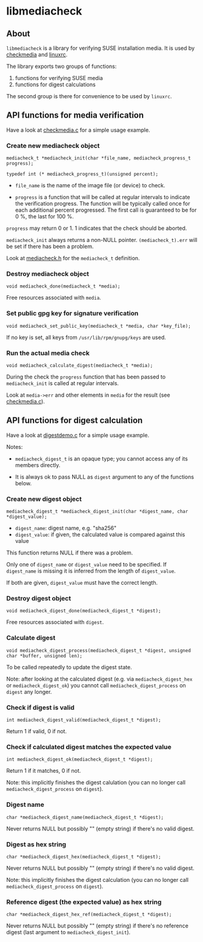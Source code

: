 # libmediacheck

## About

`libmediacheck` is a library for verifying SUSE installation media. It is used by [checkmedia](README.md) and
[linuxrc](https://github.com/openSUSE/linuxrc).

The library exports two groups of functions:

1. functions for verifying SUSE media
2. functions for digest calculations

The second group is there for convenience to be used by `linuxrc`.

## API functions for media verification

Have a look at [checkmedia.c](checkmedia.c) for a simple usage example.

### Create new mediacheck object

```
mediacheck_t *mediacheck_init(char *file_name, mediacheck_progress_t progress);

typedef int (* mediacheck_progress_t)(unsigned percent);
```

- `file_name` is the name of the image file (or device) to check.

- `progress` is a function that will be called at regular intervals to
indicate the verification progress. The function will be typically called
once for each additional percent progressed. The first call is guaranteed to
be for 0 %, the last for 100 %.

`progress` may return 0 or 1. 1 indicates that the check should be aborted.

`mediacheck_init` always returns a non-NULL pointer. `(mediacheck_t).err` will
be set if there has been a problem.

Look at [mediacheck.h](mediacheck.h) for the `mediacheck_t` definition.

### Destroy mediacheck object

```
void mediacheck_done(mediacheck_t *media);
```

Free resources associated with `media`.

### Set public gpg key for signature verification

```
void mediacheck_set_public_key(mediacheck_t *media, char *key_file);

```

If no key is set, all keys from `/usr/lib/rpm/gnupg/keys` are used.

### Run the actual media check

```
void mediacheck_calculate_digest(mediacheck_t *media);
```

During the check the `progress` function that has been passed to
`mediacheck_init` is called at regular intervals.

Look at `media->err` and other elements in `media` for the result (see [checkmedia.c](checkmedia.c)).

## API functions for digest calculation

Have a look at [digestdemo.c](digestdemo.c) for a simple usage example.

Notes:

- `mediacheck_digest_t` is an opaque type; you cannot access any of its members directly.

- It is always ok to pass NULL as `digest` argument to any of the functions below.

### Create new digest object

```
mediacheck_digest_t *mediacheck_digest_init(char *digest_name, char *digest_value);
```

- `digest_name`: digest name, e.g. "sha256"
- `digest_value`: if given, the calculated value is compared against this value

This function returns NULL if there was a problem.

Only one of `digest_name` or `digest_value` need to be specified. If `digest_name` is missing it
is inferred from the length of `digest_value`.

If both are given, `digest_value` must have the correct length.

### Destroy digest object

```
void mediacheck_digest_done(mediacheck_digest_t *digest);
```

Free resources associated with `digest`.

### Calculate digest

```
void mediacheck_digest_process(mediacheck_digest_t *digest, unsigned char *buffer, unsigned len);
```

To be called repeatedly to update the digest state.

Note: after looking at the calculated digest (e.g. via
`mediacheck_digest_hex` or `mediacheck_digest_ok`) you cannot call
`mediacheck_digest_process` on `digest` any longer.

### Check if digest is valid

```
int mediacheck_digest_valid(mediacheck_digest_t *digest);
```

Return 1 if valid, 0 if not.

### Check if calculated digest matches the expected value

```
int mediacheck_digest_ok(mediacheck_digest_t *digest);
```

Return 1 if it matches, 0 if not.

Note: this implicitly finishes the digest calulation (you can no longer call
`mediacheck_digest_process` on `digest`).

### Digest name

```
char *mediacheck_digest_name(mediacheck_digest_t *digest);
```

Never returns NULL but possibly "" (empty string) if there's no valid digest.

### Digest as hex string

```
char *mediacheck_digest_hex(mediacheck_digest_t *digest);
```

Never returns NULL but possibly "" (empty string) if there's no valid digest.

Note: this implicitly finishes the digest calculation (you can no longer call
`mediacheck_digest_process` on `digest`).

### Reference digest (the expected value) as hex string

```
char *mediacheck_digest_hex_ref(mediacheck_digest_t *digest);
```

Never returns NULL but possibly "" (empty string) if there's no reference
digest (last argument to `mediacheck_digest_init`).

